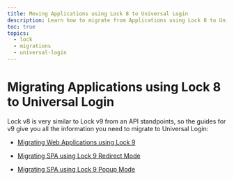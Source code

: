 ```yaml
---
title: Moving Applications using Lock 8 to Universal Login 
description: Learn how to migrate from Applications using Lock 8 to Universal Login
toc: true
topics:
  - lock
  - migrations
  - universal-login
---
```

# Migrating Applications using Lock 8 to Universal Login

Lock v8 is very similar to Lock v9 from an API standpoints, so the guides for v9 give you all the information you need to migrate to Universal Login:

- [Migrating Web Applications using Lock 9](/guides/login/migrating-lock-v9-webapp)

- [Migrating SPA using Lock 9 Redirect Mode](/guides/login/migrating-lock-v9-spa)

- [Migrating SPA using Lock 9 Popup Mode](/guides/login/migrating-lock-v9-spa-popup)
